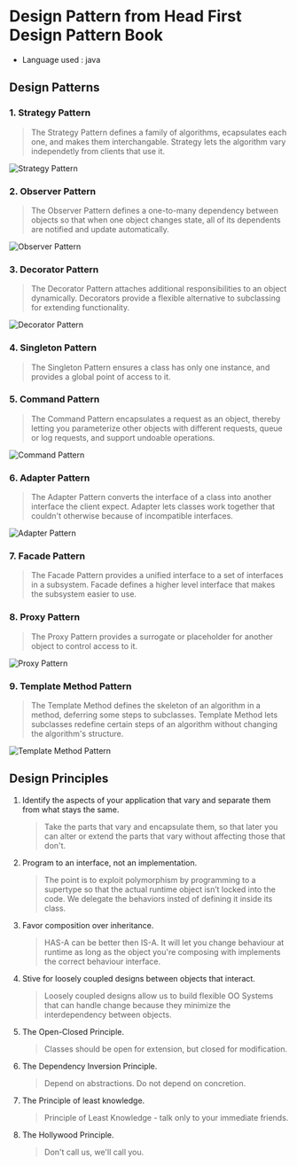 # Design Pattern from Head First Design Pattern Book

- Language used : java

## Design Patterns

### 1. Strategy Pattern
> The Strategy Pattern defines a family of algorithms, ecapsulates each one, and makes them interchangable. Strategy lets the algorithm vary independetly from clients that use it.

![Strategy Pattern](images/StrategyPattern.png)

### 2. Observer Pattern
> The Observer Pattern defines a one-to-many dependency between objects so that when one object changes state, all of its dependents are notified and update automatically.

![Observer Pattern](images/ObserverPattern.png)

### 3. Decorator Pattern
> The Decorator Pattern attaches additional responsibilities to an object dynamically. Decorators provide a flexible alternative to subclassing for extending functionality.

![Decorator Pattern](images/DecoratorPattern.png)

### 4. Singleton Pattern
> The Singleton Pattern ensures a class has only one instance, and provides a global point of access to it.

### 5. Command Pattern
> The Command Pattern encapsulates a request as an object, thereby letting you parameterize other objects with different requests, queue or log requests, and support undoable operations.

![Command Pattern](images/CommandPattern.png)

### 6. Adapter Pattern
> The Adapter Pattern converts the interface of a class into another interface the client expect. Adapter lets classes work together that couldn't otherwise because of incompatible interfaces.

![Adapter Pattern](images/AdapterPattern.png)

### 7. Facade Pattern
> The Facade Pattern provides a unified interface to a set of interfaces in a subsystem. Facade defines a higher level interface that makes the subsystem easier to use.

### 8. Proxy Pattern
> The Proxy Pattern provides a surrogate or placeholder for another object to control access to it.

![Proxy Pattern](images/ProxyPattern.png)


### 9. Template Method Pattern
> The Template Method defines the skeleton of an algorithm in a method, deferring some steps to subclasses. Template Method lets subclasses redefine certain steps of an algorithm without changing the algorithm's structure.

![Template Method Pattern](images/TemplatePattern.png)


## Design Principles

1. Identify the aspects of your application that vary and separate them from what stays the same.
	> Take the parts that vary and encapsulate them, so that later you can alter or extend the parts that vary without affecting those that don't.

2. Program to an interface, not an implementation.
	> The point is to exploit polymorphism by programming to a supertype so that the actual runtime object isn’t locked into the code. We delegate the behaviors insted of defining it inside its class.

3. Favor composition over inheritance.
	> HAS-A can be better then IS-A. It will let you change behaviour at runtime as long as the object you're composing with implements the correct behaviour interface.

4. Stive for loosely coupled designs between objects that interact.
	> Loosely coupled designs allow us to build flexible OO Systems that can handle change because they minimize the interdependency between objects.

5. The Open-Closed Principle.
	> Classes should be open for extension, but closed for modification.

6. The Dependency Inversion Principle.
	> Depend on abstractions. Do not depend on concretion.

7. The Principle of least knowledge.
	> Principle of Least Knowledge - talk only to your immediate friends.

8. The Hollywood Principle.
	> Don't call us, we'll call you.


